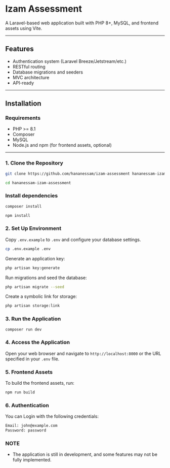 # Izam Assessment

A Laravel-based web application built with PHP 8+, MySQL, and frontend assets using Vite.

---

## Features

- Authentication system (Laravel Breeze/Jetstream/etc.)
- RESTful routing
- Database migrations and seeders
- MVC architecture
- API-ready

---

## Installation

### Requirements

- PHP >= 8.1
- Composer
- MySQL
- Node.js and npm (for frontend assets, optional)

---

### 1. Clone the Repository
```bash
git clone https://github.com/hananessam/izam-assessment hananessam-izam-assessment

cd hananessam-izam-assessment
```

### Install dependencies

```bash
composer install
```

```bash
npm install
```

### 2. Set Up Environment
Copy `.env.example` to `.env` and configure your database settings.

```bash
cp .env.example .env
```
Generate an application key:

```bash
php artisan key:generate
```
Run migrations and seed the database:

```bash
php artisan migrate --seed
```

Create a symbolic link for storage:

```bash
php artisan storage:link
```

### 3. Run the Application

```bash
composer run dev
```

### 4. Access the Application
Open your web browser and navigate to `http://localhost:8000` or the URL specified in your `.env` file.

### 5. Frontend Assets
To build the frontend assets, run:

```bash
npm run build
```

<!--  login -->
### 6. Authentication
You can Login with the following credentials:

```bash
Email: john@example.com
Password: password
```


### NOTE
- The application is still in development, and some features may not be fully implemented.